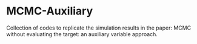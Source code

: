 # MCMC-Auxiliary
Collection of codes to replicate the simulation results in the paper: MCMC without evaluating the target: an auxiliary variable approach.
